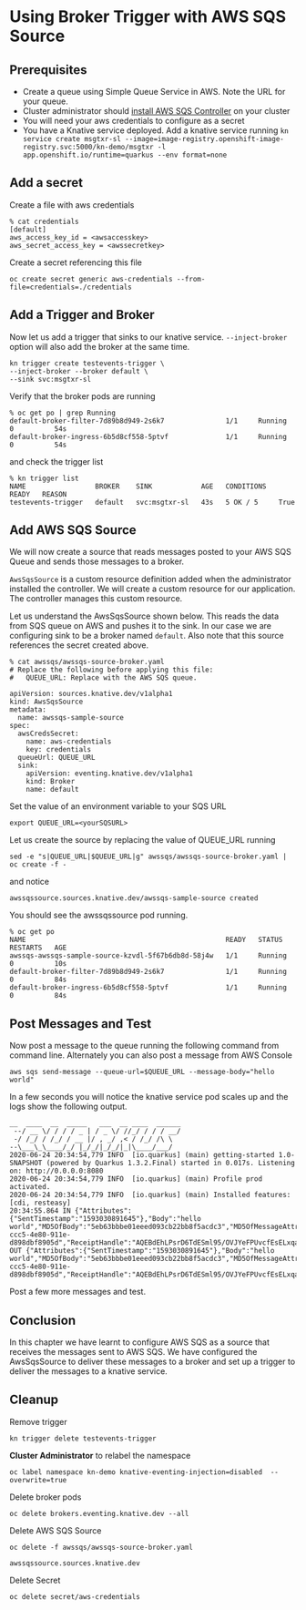# Using Broker Trigger with AWS SQS Source 

## Prerequisites
* Create a queue using Simple Queue Service in AWS. Note the URL for your queue.
* Cluster administrator should [install AWS SQS Controller](./1.InstallKnativeAndTekton.md#installsqscontroller) on your cluster
* You will need your aws credentials to configure as a secret
* You have a Knative service deployed. Add a knative service running `kn service create msgtxr-sl --image=image-registry.openshift-image-registry.svc:5000/kn-demo/msgtxr -l app.openshift.io/runtime=quarkus --env format=none`

## Add a secret

Create a file with aws credentials

```
% cat credentials 
[default]
aws_access_key_id = <awsaccesskey>
aws_secret_access_key = <awssecretkey>
```

Create a secret referencing this file

```
oc create secret generic aws-credentials --from-file=credentials=./credentials
```

## Add a Trigger and Broker

Now let us add a trigger that sinks to our knative service. `--inject-broker` option will also add the broker at the same time.

```
kn trigger create testevents-trigger \
--inject-broker --broker default \
--sink svc:msgtxr-sl
```

Verify that the broker pods are running

```
% oc get po | grep Running   
default-broker-filter-7d89b8d949-2s6k7               1/1     Running   0          54s
default-broker-ingress-6b5d8cf558-5ptvf              1/1     Running   0          54s
```

and check the trigger list

```
% kn trigger list
NAME                 BROKER    SINK            AGE   CONDITIONS   READY   REASON
testevents-trigger   default   svc:msgtxr-sl   43s   5 OK / 5     True 
```


## Add AWS SQS Source

We will now create a source that reads messages posted to your AWS SQS Queue and sends those messages to a broker. 

`AwsSqsSource` is a custom resource definition added when the administrator installed the controller. We will create a custom resource for our application. The controller manages this custom resource.

Let us understand the AwsSqsSource shown below. This reads the data from SQS queue on AWS and pushes it to the sink. In our case we are configuring sink to be a broker named `default`. Also note that this source references the secret created above.

```
% cat awssqs/awssqs-source-broker.yaml
# Replace the following before applying this file:
#   QUEUE_URL: Replace with the AWS SQS queue.

apiVersion: sources.knative.dev/v1alpha1
kind: AwsSqsSource
metadata:
  name: awssqs-sample-source
spec:
  awsCredsSecret:
    name: aws-credentials
    key: credentials
  queueUrl: QUEUE_URL
  sink:
    apiVersion: eventing.knative.dev/v1alpha1
    kind: Broker
    name: default
```

Set the value of an environment variable to your SQS URL

```
export QUEUE_URL=<yourSQSURL>
```

Let us create the source by replacing the value of QUEUE_URL running

```
sed -e "s|QUEUE_URL|$QUEUE_URL|g" awssqs/awssqs-source-broker.yaml | oc create -f -
```
and notice

```
awssqssource.sources.knative.dev/awssqs-sample-source created
```
You should see the awssqssource pod running.

```
% oc get po
NAME                                                 READY   STATUS    RESTARTS   AGE
awssqs-awssqs-sample-source-kzvdl-5f67b6db8d-58j4w   1/1     Running   0          10s
default-broker-filter-7d89b8d949-2s6k7               1/1     Running   0          84s
default-broker-ingress-6b5d8cf558-5ptvf              1/1     Running   0          84s
```

## Post Messages and Test

Now post a message to the queue running the following command from command line. Alternately you can also post a message from AWS Console

```
aws sqs send-message --queue-url=$QUEUE_URL --message-body="hello world"
```

In a few seconds you will notice the knative service pod scales up and the logs show the following output.


```
__  ____  __  _____   ___  __ ____  ______ 
 --/ __ \/ / / / _ | / _ \/ //_/ / / / __/ 
 -/ /_/ / /_/ / __ |/ , _/ ,< / /_/ /\ \   
--\___\_\____/_/ |_/_/|_/_/|_|\____/___/   
2020-06-24 20:34:54,779 INFO  [io.quarkus] (main) getting-started 1.0-SNAPSHOT (powered by Quarkus 1.3.2.Final) started in 0.017s. Listening on: http://0.0.0.0:8080
2020-06-24 20:34:54,779 INFO  [io.quarkus] (main) Profile prod activated. 
2020-06-24 20:34:54,779 INFO  [io.quarkus] (main) Installed features: [cdi, resteasy]
20:34:55.864 IN {"Attributes":{"SentTimestamp":"1593030891645"},"Body":"hello world","MD5OfBody":"5eb63bbbe01eeed093cb22bb8f5acdc3","MD5OfMessageAttributes":null,"MessageAttributes":null,"MessageId":"149e8578-ccc5-4e80-911e-d898dbf8905d","ReceiptHandle":"AQEBdEhLPsrD6TdESml95/OVJYeFPUvcfEsELxqaspiHN/ZlrDehmJdw9gQeycxud4KwTBXdelTmSPPR1Jfjn/nTVzvtlEDubGeH1mrPAzb4R4Du1n9FEZrGMJKGAwpp5TNaa7ynaoEJm7LFk3x9X0LQAucMZkolBL0NpW1zud9ouASb11Iqv/OEb087AnrhtKu6StCXqX9sxkKL2scNUOhIExg9EKtX9Gr77VrX+ynSo2ZPfBCDlfDtQiQ1MTV6bY207/zej2mgjxUXVHqTfBWY/0wADwkM6W5niKaQCW59o92YSC4tOdJVuoZRjpamT79WLPjdf6N6hR6uAM3230VBzxeDTKzFRwb6x0J3++Lc2jFUHlJ5W4rPd7CmB9+LHHJMYM9JzNhGbR9eaVeXqPe6mg=="} OUT {"Attributes":{"SentTimestamp":"1593030891645"},"Body":"hello world","MD5OfBody":"5eb63bbbe01eeed093cb22bb8f5acdc3","MD5OfMessageAttributes":null,"MessageAttributes":null,"MessageId":"149e8578-ccc5-4e80-911e-d898dbf8905d","ReceiptHandle":"AQEBdEhLPsrD6TdESml95/OVJYeFPUvcfEsELxqaspiHN/ZlrDehmJdw9gQeycxud4KwTBXdelTmSPPR1Jfjn/nTVzvtlEDubGeH1mrPAzb4R4Du1n9FEZrGMJKGAwpp5TNaa7ynaoEJm7LFk3x9X0LQAucMZkolBL0NpW1zud9ouASb11Iqv/OEb087AnrhtKu6StCXqX9sxkKL2scNUOhIExg9EKtX9Gr77VrX+ynSo2ZPfBCDlfDtQiQ1MTV6bY207/zej2mgjxUXVHqTfBWY/0wADwkM6W5niKaQCW59o92YSC4tOdJVuoZRjpamT79WLPjdf6N6hR6uAM3230VBzxeDTKzFRwb6x0J3++Lc2jFUHlJ5W4rPd7CmB9+LHHJMYM9JzNhGbR9eaVeXqPe6mg=="}
```
Post a few more messages and test.

## Conclusion

In this chapter we have learnt to configure AWS SQS as a source that receives the messages sent to AWS SQS. We have configured the AwsSqsSource to deliver these messages to a broker and set up a trigger to deliver the messages to a knative service.


## Cleanup

Remove trigger
```
kn trigger delete testevents-trigger
```

**Cluster Administrator** to relabel the namespace
```
oc label namespace kn-demo knative-eventing-injection=disabled  --overwrite=true    
```

Delete broker pods
```
oc delete brokers.eventing.knative.dev --all
```

Delete AWS SQS Source

```
oc delete -f awssqs/awssqs-source-broker.yaml 

awssqssource.sources.knative.dev 
```

Delete Secret

```
oc delete secret/aws-credentials
```


